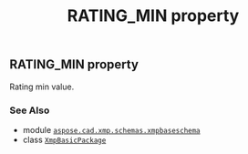﻿---
title: RATING_MIN property
second_title: Aspose.CAD for Python via .NET API References
description: 
type: docs
weight: 180
url: /aspose.cad.xmp.schemas.xmpbaseschema/xmpbasicpackage/rating_min/
is_root: false
---

## RATING_MIN property


Rating min value.

### See Also
* module [`aspose.cad.xmp.schemas.xmpbaseschema`](../../)
* class [`XmpBasicPackage`](/cad/python-net/aspose.cad.xmp.schemas.xmpbaseschema/xmpbasicpackage)
